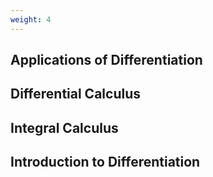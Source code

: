 ```yaml
---
weight: 4
---
```


## Applications of Differentiation

## Differential Calculus

## Integral Calculus

## Introduction to Differentiation